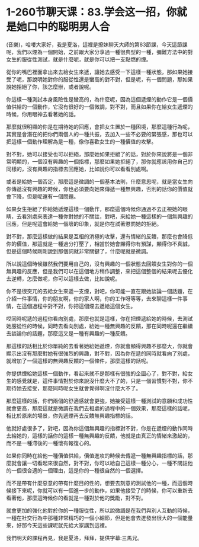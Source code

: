 # 1-260节聊天课：83.学会这一招，你就是她口中的聪明男人合

(音樂)，哈嘍大家好，我是夏洛，這裡是撩妹聊天大師的第83節課，今天這節課呢，我們以煙為一個開始，之前跟大家分享過一種很典型的一種，彌難方法中的對女生的服從性測試，就是什麼呢，就是你可以把一支點燃的煙。

從你的嘴巴裡面拿出來去給女生來遞，讓她去感受一下這樣一種狀態，那如果她接受了呢，那說明她對你的服從性還是蠻高的對不對，但是呢，有一個問題，那如果說她拒絕了你，該怎麼辦，或者說呢。

你這樣一種測試本身風險性是蠻高的，為什麼呢，因為這個遞煙的動作它是一個價值供給的一個動作，它沒有很好的一個微調，對不對，而且如果你在給女生遞煙的時候，你用眼神去看著她的話。

那麼就很明顯的你是在期待她的回應，會把女生置於一種困境，那麼這種行為呢，其實是會潛在的把你們兩個人的一種共振，去加入一些不必要的緊張感，那也可以把這樣一個動作理解為是一種，像你喜歡女生的一種價值的攻擊。

對不對，她可以接受也可以拒絕，那麼她如果拒絕了的話，對於你來說將是一個非常明顯的，一個沒有興趣的一個指標，那麼如果她拒絕了，那你就應該用你自己的同樣的，沒有興趣的指標去回應她，比如說你可以看看別處啊。

或者是給她一個否定，那麼這是微調的一個基本法則，什麼意思呢，就是當女生向你傳遞沒有興趣的時候，你也必須要向她來傳遞一種無興趣，否則的話你的價值就會下降，但是呢還有一個問題。

如果女生拒絕了你給她遞煙這樣一個動作，那麼這個時候你通過不去正視她的眼睛，去看別處來表達一種你對她的不關註，對吧，來給她一種這樣的一個無興趣的回應，但是呢這會給她一個壞的印象，就是你在試著懲罰她的拒絕。

對不對，那麼這樣做的結果是互相的消極的攻擊，還有情緒的反饋，那麼也會降低你的價值，那這就是一種過分打壓了，相當於她會顯得你有預謀，顯得你不真誠，但是這個時候剛剛說到那個詞就非常關鍵了，什麼呢就是微調。

所以說這個時候雖然我們要用自己的，沒有興趣的一個狀態去回饋女生對你的一個無興趣的反應，但是我們可以在這個地方稍作調整，來把這個整個的結果呢去優化去逆轉，怎麼做呢，你可以這樣去做，比如說呢。

你不是很突兀的去給女生來遞一支煙，對吧，你可能一直在跟她談論一個話題，在介紹一件事情，你的朋友啊，你的家人啊，你的工作呀等等，去來聊這樣一件事情，在這個過程中對不對，你把這個煙去遞給這個女生。

哎同時呢遞的過程你看向別處，那麼也就是這樣，你在把煙遞給她的時候，去測試她服從性的時候，同時去看向別處，給她一種無興趣的反饋，那在同時呢還在繼續去談論你的話題，那麼這又是一種有興趣的一種反饋。

那這樣的話相比於你單純的去看著她給她遞煙，你就會顯得興趣不那麼大，你就會顯示出沒有那麼對她有很強烈的興趣，對不對，因為你在遞的同時就看向了別處，就增加了一個這樣的無興趣反饋的一個條件，那麼這樣的話呢。

你提供煙給她這樣一個動作，看起來就不是那樣有很強的企圖心了，對不對，給女生的感覺就是，這件事情對於你來說沒什麼大不了的，只是一個習慣對不對，你不期待她去接受，那麼同時呢女生就會覺得啊沒什麼大不了。

那麼這樣的話，你們兩個的舒適感就會更強，她接受這樣一種測試的意願和成功性就會更高，那麼這就是微調在我們去相處的過程中的一個效果，那麼這樣的話呢，相比於原來的場景，你先遞煙再去反饋無興趣指標的話。

他就好處很多了，對吧，因為你這個無興趣的指標對不對，你是在遞煙的動作同時去給她的，這樣的話你的這樣一種無興趣的反饋，他就是由真正的情緒來激起的，而不是一種滯後的一種懷有報復心的。

如果你同時在給他一種價值供給，價值進攻的時候去傳遞一種無興趣指標的話，那麼就會讓一切看起來很自然，對不對，你可以給自己這樣一種分心，一種不關註他的一個很合適的一個理由，這是你的一種很自然的一個選擇。

而不是帶有什麼惡意的帶有什麼目的性的，想要去刻意的測試他的一種，而這個時候接下來呢，你就可以有一個進一步的動作，如果他接受了的時候，你可以重新去看著他，那麼這時候你的看就是一種對於他的獎勵，對不對。

就會更加的強化他對於你的一種服從性，所以說微調是在我們與別人互動的時候，一種在社交行為中那種非常精巧的一個小細節，但是他會去迸發出很大的一個能量來，好那今天這些課呢就先給大家講到這裡。

我們明天的課程再見，我是夏洛，拜拜，提供字幕:三馬兄。